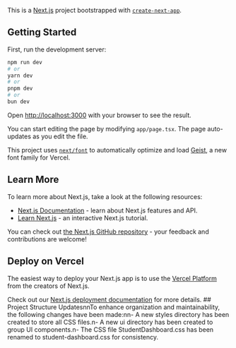 This is a [Next.js](https://nextjs.org) project bootstrapped with [`create-next-app`](https://nextjs.org/docs/app/api-reference/cli/create-next-app).

## Getting Started

First, run the development server:

```bash
npm run dev
# or
yarn dev
# or
pnpm dev
# or
bun dev
```

Open [http://localhost:3000](http://localhost:3000) with your browser to see the result.

You can start editing the page by modifying `app/page.tsx`. The page auto-updates as you edit the file.

This project uses [`next/font`](https://nextjs.org/docs/app/building-your-application/optimizing/fonts) to automatically optimize and load [Geist](https://vercel.com/font), a new font family for Vercel.

## Learn More

To learn more about Next.js, take a look at the following resources:

- [Next.js Documentation](https://nextjs.org/docs) - learn about Next.js features and API.
- [Learn Next.js](https://nextjs.org/learn) - an interactive Next.js tutorial.

You can check out [the Next.js GitHub repository](https://github.com/vercel/next.js) - your feedback and contributions are welcome!

## Deploy on Vercel

The easiest way to deploy your Next.js app is to use the [Vercel Platform](https://vercel.com/new?utm_medium=default-template&filter=next.js&utm_source=create-next-app&utm_campaign=create-next-app-readme) from the creators of Next.js.

Check out our [Next.js deployment documentation](https://nextjs.org/docs/app/building-your-application/deploying) for more details.
# #   P r o j e c t   S t r u c t u r e   U p d a t e s \ n \ n T o   e n h a n c e   o r g a n i z a t i o n   a n d   m a i n t a i n a b i l i t y ,   t h e   f o l l o w i n g   c h a n g e s   h a v e   b e e n   m a d e : \ n \ n -   A   n e w   s t y l e s   d i r e c t o r y   h a s   b e e n   c r e a t e d   t o   s t o r e   a l l   C S S   f i l e s . \ n -   A   n e w   u i   d i r e c t o r y   h a s   b e e n   c r e a t e d   t o   g r o u p   U I   c o m p o n e n t s . \ n -   T h e   C S S   f i l e   S t u d e n t D a s h b o a r d . c s s   h a s   b e e n   r e n a m e d   t o   s t u d e n t - d a s h b o a r d . c s s   f o r   c o n s i s t e n c y .  
 